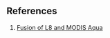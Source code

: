 

## References
1. [Fusion of L8 and MODIS Aqua](https://www.researchgate.net/figure/Schematic-diagram-of-the-methodology-for-generating-synthetic-Landsat-8-LST-images-at-8_fig7_273003692)
